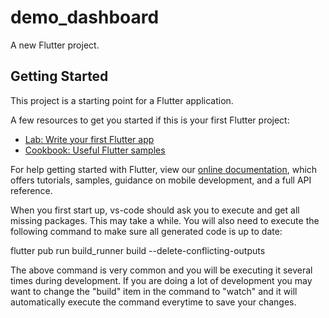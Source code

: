 # demo_dashboard

A new Flutter project.

## Getting Started

This project is a starting point for a Flutter application.

A few resources to get you started if this is your first Flutter project:

- [Lab: Write your first Flutter app](https://flutter.dev/docs/get-started/codelab)
- [Cookbook: Useful Flutter samples](https://flutter.dev/docs/cookbook)

For help getting started with Flutter, view our
[online documentation](https://flutter.dev/docs), which offers tutorials,
samples, guidance on mobile development, and a full API reference.

When you first start up, vs-code should ask you to execute and get all missing packages. This may take a while. You will also need to execute the following command to make sure all generated code is up to date:

flutter pub run build_runner build --delete-conflicting-outputs

The above command is very common and you will be executing it several times during development. If you are doing a lot of development you may want to change the "build" item in the command to "watch" and it will automatically execute the command everytime to save your changes.



